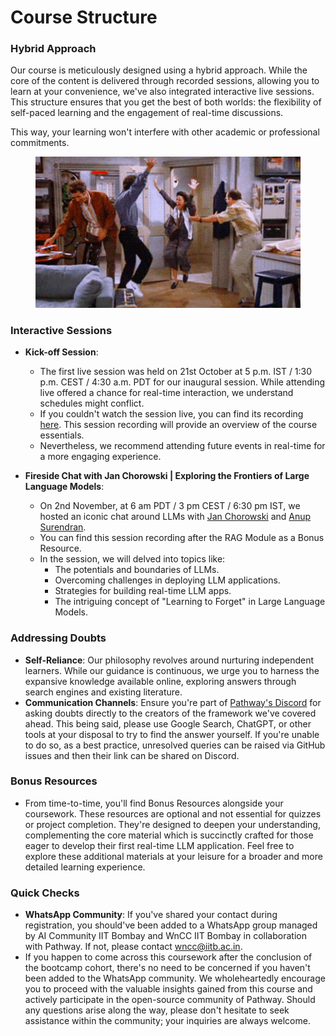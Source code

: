 # Course Structure

### Hybrid Approach

Our course is meticulously designed using a hybrid approach. While the core of the content is delivered through recorded sessions, allowing you to learn at your convenience, we've also integrated interactive live sessions. This structure ensures that you get the best of both worlds: the flexibility of self-paced learning and the engagement of real-time discussions.&#x20;

This way, your learning won't interfere with other academic or professional commitments.

<figure><img src="../.gitbook/assets/happy-dance-seinfeld-friends-7b1taoq2en5qy1tz (1).gif" alt=""><figcaption></figcaption></figure>

### Interactive Sessions

*   **Kick-off Session**:&#x20;

    * The first live session was held on 21st October at 5 p.m. IST / 1:30 p.m. CEST / 4:30 a.m. PDT for our inaugural session. While attending live offered a chance for real-time interaction, we understand schedules might conflict.&#x20;
    * If you couldn't watch the session live, you can find its recording [here](https://youtu.be/AjmeopQuuGI). This session recording will provide an overview of the course essentials.
    * Nevertheless, we recommend attending future events in real-time for a more engaging experience.&#x20;


* **Fireside Chat with Jan Chorowski | Exploring the Frontiers of Large Language Models**:&#x20;
  * On 2nd November, at 6 am PDT / 3 pm CEST / 6:30 pm IST, we hosted an iconic chat around LLMs with [Jan Chorowski](https://scholar.google.com/citations?user=Yc94070AAAAJ\&hl=en) and [Anup Surendran](https://www.linkedin.com/in/anupsurendran/).&#x20;
  * You can find this session recording after the RAG Module as a Bonus Resource.&#x20;
  * In the session, we will delved into topics like:
    * The potentials and boundaries of LLMs.
    * Overcoming challenges in deploying LLM applications.
    * Strategies for building real-time LLM apps.
    * The intriguing concept of "Learning to Forget" in Large Language Models.

### Addressing Doubts

* **Self-Reliance**: Our philosophy revolves around nurturing independent learners. While our guidance is continuous, we urge you to harness the expansive knowledge available online, exploring answers through search engines and existing literature.
* **Communication Channels**: Ensure you're part of [Pathway's Discord](https://discord.gg/AyEbJbSZ) for asking doubts directly to the creators of the framework we've covered ahead. This being said, please use Google Search, ChatGPT, or other tools at your disposal to try to find the answer yourself. If you're unable to do so, as a best practice, unresolved queries can be raised via GitHub issues and then their link can be shared on Discord.&#x20;

### Bonus Resources

* From time-to-time, you'll find Bonus Resources alongside your coursework. These resources are optional and not essential for quizzes or project completion. They're designed to deepen your understanding, complementing the core material which is succinctly crafted for those eager to develop their first real-time LLM application. Feel free to explore these additional materials at your leisure for a broader and more detailed learning experience.

### Quick Checks

* **WhatsApp Community**: If you've shared your contact during registration, you should've been added to a WhatsApp group managed by AI Community IIT Bombay and WnCC IIT Bombay in collaboration with Pathway. If not, please contact [wncc@iitb.ac.in](mailto:wncc@iitb.ac.in).
* If you happen to come across this coursework after the conclusion of the bootcamp cohort, there's no need to be concerned if you haven't been added to the WhatsApp community. We wholeheartedly encourage you to proceed with the valuable insights gained from this course and actively participate in the open-source community of Pathway. Should any questions arise along the way, please don't hesitate to seek assistance within the community; your inquiries are always welcome.
